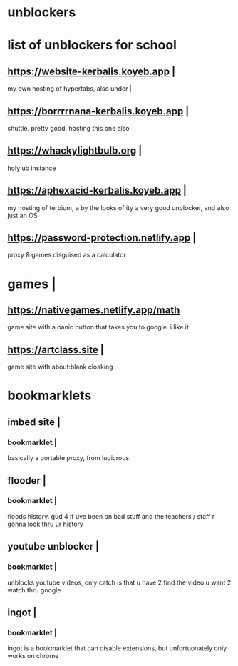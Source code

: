 # unblockers
# list of unblockers for school



## https://website-kerbalis.koyeb.app |
my own hosting of hypertabs, also under | 



## https://borrrrnana-kerbalis.koyeb.app |
shuttle. pretty good. hosting this one also




## https://whackylightbulb.org |
holy ub instance



## https://aphexacid-kerbalis.koyeb.app |
my hosting of terbium, a by the looks of ity
a very good unblocker, and also just an OS



## https://password-protection.netlify.app |
proxy & games disguised as a calculator

# games |    
## https://nativegames.netlify.app/math
game site with a panic button that takes you to google. i like it

## https://artclass.site |
game site with about:blank cloaking


# bookmarklets

## imbed site |
### bookmarklet |
basically a portable proxy, from ludicrous.



## flooder |
### bookmarklet |
floods history. gud 4 if uve been on bad stuff and the teachers / staff r gonna look thru ur history



## youtube unblocker |
### bookmarklet |
unblocks youtube videos,  only catch is that u have 2 find the video u want 2 watch thru google




## ingot |
### bookmarklet |
ingot is a bookmarklet that can disable extensions, but unfortuonately only works on chrome
